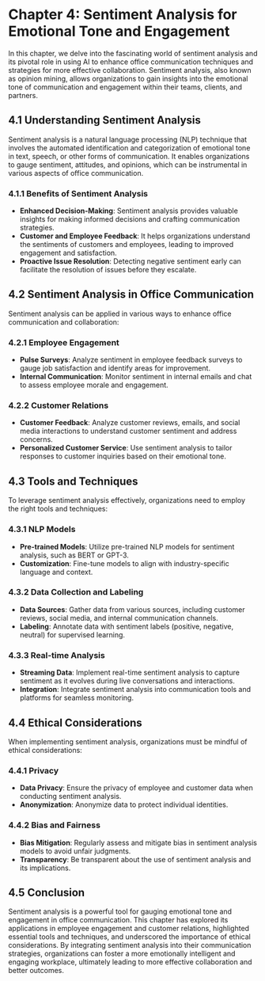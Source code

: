 Chapter 4: Sentiment Analysis for Emotional Tone and Engagement
===============================================================

In this chapter, we delve into the fascinating world of sentiment analysis and its pivotal role in using AI to enhance office communication techniques and strategies for more effective collaboration. Sentiment analysis, also known as opinion mining, allows organizations to gain insights into the emotional tone of communication and engagement within their teams, clients, and partners.

4.1 Understanding Sentiment Analysis
------------------------------------

Sentiment analysis is a natural language processing (NLP) technique that involves the automated identification and categorization of emotional tone in text, speech, or other forms of communication. It enables organizations to gauge sentiment, attitudes, and opinions, which can be instrumental in various aspects of office communication.

### 4.1.1 Benefits of Sentiment Analysis

* **Enhanced Decision-Making**: Sentiment analysis provides valuable insights for making informed decisions and crafting communication strategies.
* **Customer and Employee Feedback**: It helps organizations understand the sentiments of customers and employees, leading to improved engagement and satisfaction.
* **Proactive Issue Resolution**: Detecting negative sentiment early can facilitate the resolution of issues before they escalate.

4.2 Sentiment Analysis in Office Communication
----------------------------------------------

Sentiment analysis can be applied in various ways to enhance office communication and collaboration:

### 4.2.1 Employee Engagement

* **Pulse Surveys**: Analyze sentiment in employee feedback surveys to gauge job satisfaction and identify areas for improvement.
* **Internal Communication**: Monitor sentiment in internal emails and chat to assess employee morale and engagement.

### 4.2.2 Customer Relations

* **Customer Feedback**: Analyze customer reviews, emails, and social media interactions to understand customer sentiment and address concerns.
* **Personalized Customer Service**: Use sentiment analysis to tailor responses to customer inquiries based on their emotional tone.

4.3 Tools and Techniques
------------------------

To leverage sentiment analysis effectively, organizations need to employ the right tools and techniques:

### 4.3.1 NLP Models

* **Pre-trained Models**: Utilize pre-trained NLP models for sentiment analysis, such as BERT or GPT-3.
* **Customization**: Fine-tune models to align with industry-specific language and context.

### 4.3.2 Data Collection and Labeling

* **Data Sources**: Gather data from various sources, including customer reviews, social media, and internal communication channels.
* **Labeling**: Annotate data with sentiment labels (positive, negative, neutral) for supervised learning.

### 4.3.3 Real-time Analysis

* **Streaming Data**: Implement real-time sentiment analysis to capture sentiment as it evolves during live conversations and interactions.
* **Integration**: Integrate sentiment analysis into communication tools and platforms for seamless monitoring.

4.4 Ethical Considerations
--------------------------

When implementing sentiment analysis, organizations must be mindful of ethical considerations:

### 4.4.1 Privacy

* **Data Privacy**: Ensure the privacy of employee and customer data when conducting sentiment analysis.
* **Anonymization**: Anonymize data to protect individual identities.

### 4.4.2 Bias and Fairness

* **Bias Mitigation**: Regularly assess and mitigate bias in sentiment analysis models to avoid unfair judgments.
* **Transparency**: Be transparent about the use of sentiment analysis and its implications.

4.5 Conclusion
--------------

Sentiment analysis is a powerful tool for gauging emotional tone and engagement in office communication. This chapter has explored its applications in employee engagement and customer relations, highlighted essential tools and techniques, and underscored the importance of ethical considerations. By integrating sentiment analysis into their communication strategies, organizations can foster a more emotionally intelligent and engaging workplace, ultimately leading to more effective collaboration and better outcomes.

